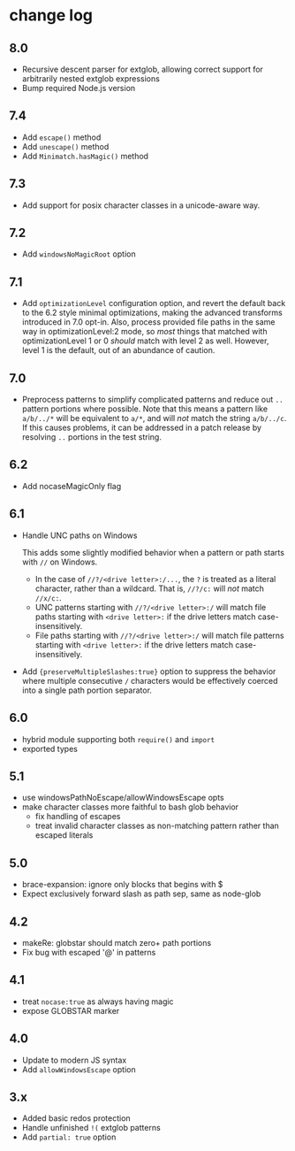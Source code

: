 # change log

## 8.0

- Recursive descent parser for extglob, allowing correct support
  for arbitrarily nested extglob expressions
- Bump required Node.js version

## 7.4

- Add `escape()` method
- Add `unescape()` method
- Add `Minimatch.hasMagic()` method

## 7.3

- Add support for posix character classes in a unicode-aware way.

## 7.2

- Add `windowsNoMagicRoot` option

## 7.1

- Add `optimizationLevel` configuration option, and revert the
  default back to the 6.2 style minimal optimizations, making the
  advanced transforms introduced in 7.0 opt-in. Also, process
  provided file paths in the same way in optimizationLevel:2
  mode, so _most_ things that matched with optimizationLevel 1 or
  0 _should_ match with level 2 as well. However, level 1 is the
  default, out of an abundance of caution.

## 7.0

- Preprocess patterns to simplify complicated patterns and reduce
  out `..` pattern portions where possible. Note that this means
  a pattern like `a/b/../*` will be equivalent to `a/*`, and will
  _not_ match the string `a/b/../c`. If this causes problems, it
  can be addressed in a patch release by resolving `..` portions
  in the test string.

## 6.2

- Add nocaseMagicOnly flag

## 6.1

- Handle UNC paths on Windows

  This adds some slightly modified behavior when a pattern or path starts
  with `//` on Windows.

  - In the case of `//?/<drive letter>:/...`, the `?` is treated as a
    literal character, rather than a wildcard. That is, `//?/c:` will
    _not_ match `//x/c:`.
  - UNC patterns starting with `//?/<drive letter>:/` will match file paths
    starting with `<drive letter>:` if the drive letters match
    case-insensitively.
  - File paths starting with `//?/<drive letter>:/` will match file
    patterns starting with `<drive letter>:` if the drive letters match
    case-insensitively.

- Add `{preserveMultipleSlashes:true}` option to suppress the
  behavior where multiple consecutive `/` characters would be
  effectively coerced into a single path portion separator.

## 6.0

- hybrid module supporting both `require()` and `import`
- exported types

## 5.1

- use windowsPathNoEscape/allowWindowsEscape opts
- make character classes more faithful to bash glob behavior
  - fix handling of escapes
  - treat invalid character classes as non-matching pattern
    rather than escaped literals

## 5.0

- brace-expansion: ignore only blocks that begins with $
- Expect exclusively forward slash as path sep, same as node-glob

## 4.2

- makeRe: globstar should match zero+ path portions
- Fix bug with escaped '@' in patterns

## 4.1

- treat `nocase:true` as always having magic
- expose GLOBSTAR marker

## 4.0

- Update to modern JS syntax
- Add `allowWindowsEscape` option

## 3.x

- Added basic redos protection
- Handle unfinished `!(` extglob patterns
- Add `partial: true` option

